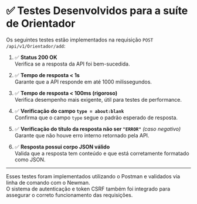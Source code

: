 # ✅ Testes Desenvolvidos para a suíte de Orientador

Os seguintes testes estão implementados na requisição `POST /api/v1/Orientador/add`:

1. ✅ **Status 200 OK**  
   Verifica se a resposta da API foi bem-sucedida.

2. ✅ **Tempo de resposta < 1s**  
   Garante que a API responde em até 1000 milissegundos.

3. ✅ **Tempo de resposta < 100ms (rigoroso)**  
   Verifica desempenho mais exigente, útil para testes de performance.

4. ✅ **Verificação do campo `type = about:blank`**  
   Confirma que o campo `type` segue o padrão esperado de resposta.

5. ✅ **Verificação do título da resposta não ser `"ERROR"`** *(caso negativo)*  
   Garante que não houve erro interno retornado pela API.

6. ✅ **Resposta possui corpo JSON válido**  
   Valida que a resposta tem conteúdo e que está corretamente formatado como JSON.

---

Esses testes foram implementados utilizando o Postman e validados via linha de comando com o Newman.  
O sistema de autenticação e token CSRF também foi integrado para assegurar o correto funcionamento das requisições.



